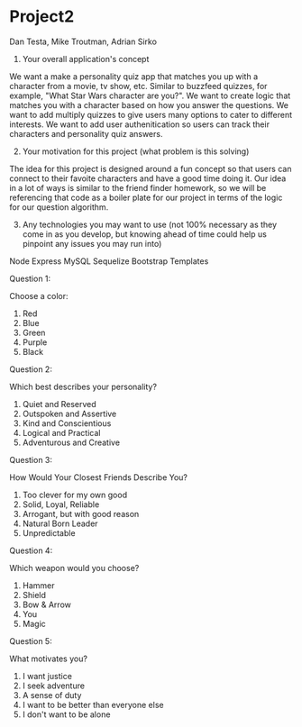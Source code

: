 # Project2

Dan Testa, Mike Troutman, Adrian Sirko

1) Your overall application's concept

We want a make a personality quiz app that matches you up with a character from a movie, tv show, etc. Similar to buzzfeed quizzes, for example, "What Star Wars character are you?". We want to create logic that matches you with a character based on how you answer the questions. We want to add multiply quizzes to give users many options to cater to different interests. We want to add user authenitication so users can track their characters and personality quiz answers.


2) Your motivation for this project (what problem is this solving)

The idea for this project is designed around a fun concept so that users can connect to their favoite characters and have a good time doing it. Our idea in a lot of ways is similar to the friend finder homework, so we will be referencing that code as a boiler plate for our project in terms of the logic for our question algorithm.


3) Any technologies you may want to use (not 100% necessary as they come in as you develop, but knowing ahead of time could help us pinpoint any issues you may run into)

Node
Express
MySQL
Sequelize
Bootstrap Templates


Question 1: 

Choose a color:

1. Red
2. Blue
3. Green
4. Purple
5. Black

Question 2:

Which best describes your personality?

1. Quiet and Reserved
2. Outspoken and Assertive
3. Kind and Conscientious
4. Logical and Practical
5. Adventurous and Creative

Question 3:

How Would Your Closest Friends Describe You?

1. Too clever for my own good
2. Solid, Loyal, Reliable
3. Arrogant, but with good reason
4. Natural Born Leader
5. Unpredictable

Question 4:

Which weapon would you choose?

1. Hammer
2. Shield
3. Bow & Arrow
4. You
5. Magic

Question 5:

What motivates you?

1. I want justice
2. I seek adventure
3. A sense of duty
4. I want to be better than everyone else
5. I don't want to be alone






